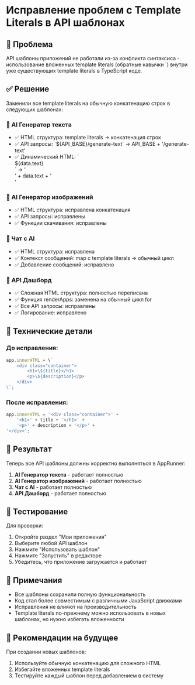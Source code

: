 # Исправление проблем с Template Literals в API шаблонах

## 🐛 Проблема

API шаблоны приложений не работали из-за конфликта синтаксиса - использование вложенных template literals (обратные кавычки \`) внутри уже существующих template literals в TypeScript коде.

## ✅ Решение

Заменили все template literals на обычную конкатенацию строк в следующих шаблонах:

### 🤖 AI Генератор текста
- ✅ HTML структура: template literals → конкатенация строк
- ✅ API запросы: \`${API_BASE}/generate-text\` → API_BASE + '/generate-text'
- ✅ Динамический HTML: \`<div>${data.text}</div>\` → '<div>' + data.text + '</div>'

### 🎨 AI Генератор изображений  
- ✅ HTML структура: исправлена конкатенация
- ✅ API запросы: исправлены
- ✅ Функции скачивания: исправлены

### 💬 Чат с AI
- ✅ HTML структура: исправлена
- ✅ Контекст сообщений: map с template literals → обычный цикл
- ✅ Добавление сообщений: исправлено

### 🚀 API Дашборд
- ✅ Сложная HTML структура: полностью переписана
- ✅ Функция renderApps: заменена на обычный цикл for
- ✅ Все API запросы: исправлены
- ✅ Логирование: исправлено

## 🔧 Технические детали

### До исправления:
```javascript
app.innerHTML = \`
    <div class="container">
        <h1>\${title}</h1>
        <p>\${description}</p>
    </div>
\`;
```

### После исправления:
```javascript
app.innerHTML = '<div class="container">' +
    '<h1>' + title + '</h1>' +
    '<p>' + description + '</p>' +
'</div>';
```

## 🎯 Результат

Теперь все API шаблоны должны корректно выполняться в AppRunner:

1. **AI Генератор текста** - работает полностью
2. **AI Генератор изображений** - работает полностью  
3. **Чат с AI** - работает полностью
4. **API Дашборд** - работает полностью

## 🧪 Тестирование

Для проверки:
1. Откройте раздел "Мои приложения"
2. Выберите любой API шаблон
3. Нажмите "Использовать шаблон"
4. Нажмите "Запустить" в редакторе
5. Убедитесь, что приложение загружается и работает

## 📝 Примечания

- Все шаблоны сохранили полную функциональность
- Код стал более совместимым с различными JavaScript движками
- Исправления не влияют на производительность
- Template literals по-прежнему можно использовать в новых шаблонах, но нужно избегать вложенности

## 🔮 Рекомендации на будущее

При создании новых шаблонов:
1. Используйте обычную конкатенацию для сложного HTML
2. Избегайте вложенных template literals
3. Тестируйте каждый шаблон перед добавлением в систему
